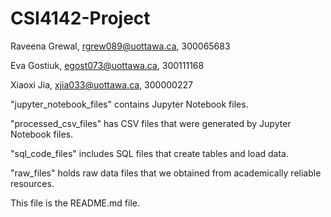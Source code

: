 # CSI4142-Project

Raveena Grewal, rgrew089@uottawa.ca, 300065683

Eva Gostiuk, egost073@uottawa.ca, 300111168

Xiaoxi Jia, xjia033@uottawa.ca, 300000227

"jupyter_notebook_files" contains Jupyter Notebook files.

"processed_csv_files" has CSV files that were generated by Jupyter Notebook files.

"sql_code_files" includes SQL files that create tables and load data.

"raw_files" holds raw data files that we obtained from academically reliable resources.

This file is the README.md file.
